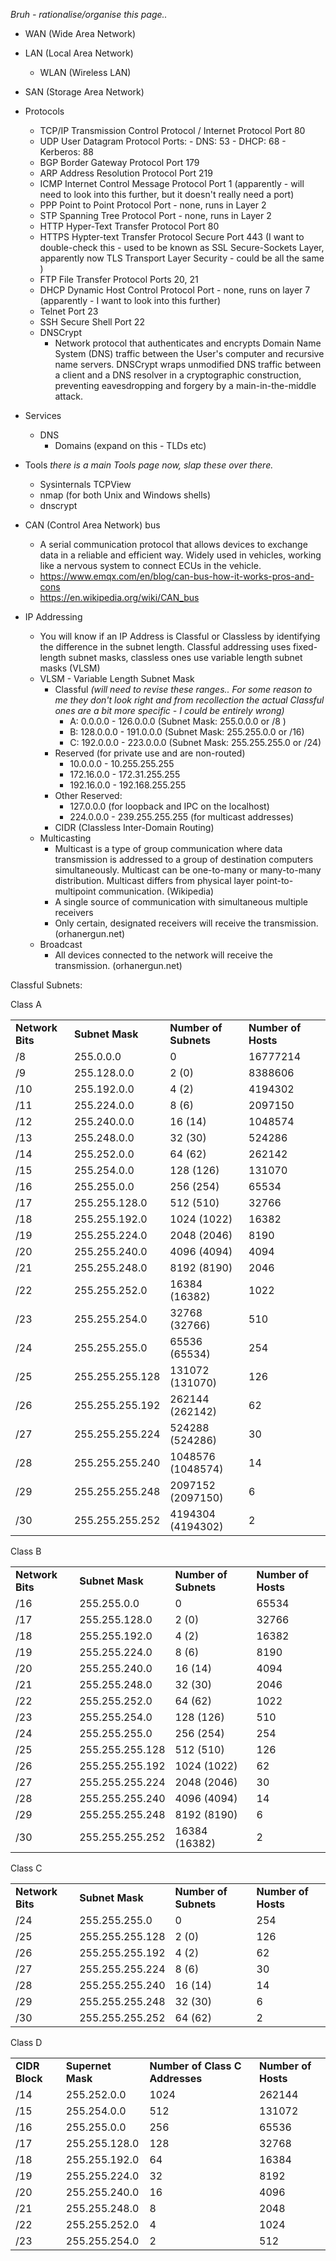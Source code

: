 *Bruh - rationalise/organise this page..*

- WAN (Wide Area Network)
- LAN (Local Area Network)
	- WLAN (Wireless LAN)
- SAN (Storage Area Network)
  
- Protocols
	- TCP/IP
	  Transmission Control Protocol / Internet Protocol
	  Port 80
	- UDP
	  User Datagram Protocol
	  Ports:
		  - DNS: 53
		  - DHCP: 68
		  - Kerberos: 88
	- BGP
	  Border Gateway Protocol
	  Port 179
	- ARP
	  Address Resolution Protocol
	  Port 219
	- ICMP
	  Internet Control Message Protocol
	  Port 1 (apparently - will need to look into this further, but it doesn't really need a port)
	- PPP
	  Point to Point Protocol
	  Port - none, runs in Layer 2
	- STP
	  Spanning Tree Protocol
	  Port - none, runs in Layer 2
	- HTTP
	  Hyper-Text Transfer Protocol
	  Port 80
	- HTTPS
	  Hypter-text Transfer Protocol Secure
	  Port 443 (I want to double-check this - used to be known as SSL Secure-Sockets Layer, apparently now TLS Transport Layer Security - could be all the same )
	- FTP
	  File Transfer Protocol
	  Ports 20, 21
	- DHCP
	  Dynamic Host Control Protocol
	  Port - none, runs on layer 7 (apparently - I want to look into this further)
	- Telnet
	  Port 23
	- SSH Secure Shell
	  Port 22
	- DNSCrypt
		- Network protocol that authenticates and encrypts Domain Name System (DNS) traffic between the User's computer and recursive name servers. DNSCrypt wraps unmodified DNS traffic between a client and a DNS resolver in a cryptographic construction, preventing eavesdropping and forgery by a main-in-the-middle attack.
	  
- Services
	- DNS
		- Domains (expand on this - TLDs etc)

- Tools *there is a main Tools page now, slap these over there.*
	- Sysinternals TCPView
	- nmap (for both Unix and Windows shells)
	- dnscrypt

- CAN (Control Area Network) bus
	- A serial communication protocol that allows devices to exchange data in a reliable and efficient way. Widely used in vehicles, working like a nervous system to connect ECUs in the vehicle.
	- https://www.emqx.com/en/blog/can-bus-how-it-works-pros-and-cons
	- https://en.wikipedia.org/wiki/CAN_bus

- IP Addressing
	- You will know if an IP Address is Classful or Classless by identifying the difference in the subnet length. Classful addressing uses fixed-length subnet masks, classless ones use variable length subnet masks (VLSM)
	- VLSM - Variable Length Subnet Mask
		- Classful *(will need to revise these ranges.. For some reason to me they don't look right and from recollection the actual Classful ones are a bit more specific - I could be entirely wrong)*
			- A: 0.0.0.0 - 126.0.0.0 (Subnet Mask: 255.0.0.0 or /8 )
			- B: 128.0.0.0 - 191.0.0.0 (Subnet Mask: 255.255.0.0 or /16)
			- C: 192.0.0.0 - 223.0.0.0 (Subnet Mask: 255.255.255.0 or /24)
		- Reserved (for private use and are non-routed)
			- 10.0.0.0 - 10.255.255.255
			- 172.16.0.0 - 172.31.255.255
			- 192.16.0.0 - 192.168.255.255
		- Other Reserved:
			- 127.0.0.0 (for loopback and IPC on the localhost)
			- 224.0.0.0 - 239.255.255.255 (for multicast addresses)
		- CIDR (Classless Inter-Domain Routing)
	- Multicasting
		- Multicast is a type of group communication where data transmission is addressed to a group of destination computers simultaneously. Multicast can be one-to-many or many-to-many distribution. Multicast differs from physical layer point-to-multipoint communication. (Wikipedia)
		- A single source of communication with simultaneous multiple receivers
		- Only certain, designated receivers will receive the transmission. (orhanergun.net)
	- Broadcast
		- All devices connected to the network will receive the transmission. (orhanergun.net)

Classful Subnets:

Class A

|                  |                 |                       |                     |     |
| ---------------- | --------------- | --------------------- | ------------------- | --- |
| **Network Bits** | **Subnet Mask** | **Number of Subnets** | **Number of Hosts** |     |
| /8               | 255.0.0.0       | 0                     | 16777214            |     |
| /9               | 255.128.0.0     | 2 (0)                 | 8388606             |     |
| /10              | 255.192.0.0     | 4 (2)                 | 4194302             |     |
| /11              | 255.224.0.0     | 8 (6)                 | 2097150             |     |
| /12              | 255.240.0.0     | 16 (14)               | 1048574             |     |
| /13              | 255.248.0.0     | 32 (30)               | 524286              |     |
| /14              | 255.252.0.0     | 64 (62)               | 262142              |     |
| /15              | 255.254.0.0     | 128 (126)             | 131070              |     |
| /16              | 255.255.0.0     | 256 (254)             | 65534               |     |
| /17              | 255.255.128.0   | 512 (510)             | 32766               |     |
| /18              | 255.255.192.0   | 1024 (1022)           | 16382               |     |
| /19              | 255.255.224.0   | 2048 (2046)           | 8190                |     |
| /20              | 255.255.240.0   | 4096 (4094)           | 4094                |     |
| /21              | 255.255.248.0   | 8192 (8190)           | 2046                |     |
| /22              | 255.255.252.0   | 16384 (16382)         | 1022                |     |
| /23              | 255.255.254.0   | 32768 (32766)         | 510                 |     |
| /24              | 255.255.255.0   | 65536 (65534)         | 254                 |     |
| /25              | 255.255.255.128 | 131072 (131070)       | 126                 |     |
| /26              | 255.255.255.192 | 262144 (262142)       | 62                  |     |
| /27              | 255.255.255.224 | 524288 (524286)       | 30                  |     |
| /28              | 255.255.255.240 | 1048576 (1048574)     | 14                  |     |
| /29              | 255.255.255.248 | 2097152 (2097150)     | 6                   |     |
| /30              | 255.255.255.252 | 4194304 (4194302)     | 2                   |     |

Class B

|   |   |   |   |
|---|---|---|---|
|**Network Bits**|**Subnet Mask**|**Number of Subnets**|**Number of Hosts**|
|/16|255.255.0.0|0|65534|
|/17|255.255.128.0|2 (0)|32766|
|/18|255.255.192.0|4 (2)|16382|
|/19|255.255.224.0|8 (6)|8190|
|/20|255.255.240.0|16 (14)|4094|
|/21|255.255.248.0|32 (30)|2046|
|/22|255.255.252.0|64 (62)|1022|
|/23|255.255.254.0|128 (126)|510|
|/24|255.255.255.0|256 (254)|254|
|/25|255.255.255.128|512 (510)|126|
|/26|255.255.255.192|1024 (1022)|62|
|/27|255.255.255.224|2048 (2046)|30|
|/28|255.255.255.240|4096 (4094)|14|
|/29|255.255.255.248|8192 (8190)|6|
|/30|255.255.255.252|16384 (16382)|2|

Class C

|   |   |   |   |
|---|---|---|---|
|**Network Bits**|**Subnet Mask**|**Number of Subnets**|**Number of Hosts**|
|/24|255.255.255.0|0|254|
|/25|255.255.255.128|2 (0)|126|
|/26|255.255.255.192|4 (2)|62|
|/27|255.255.255.224|8 (6)|30|
|/28|255.255.255.240|16 (14)|14|
|/29|255.255.255.248|32 (30)|6|
|/30|255.255.255.252|64 (62)|2|

Class D

|   |   |   |   |
|---|---|---|---|
|**CIDR Block**|**Supernet Mask**|**Number of Class C Addresses**|**Number of Hosts**|
|/14|255.252.0.0|1024|262144|
|/15|255.254.0.0|512|131072|
|/16|255.255.0.0|256|65536|
|/17|255.255.128.0|128|32768|
|/18|255.255.192.0|64|16384|
|/19|255.255.224.0|32|8192|
|/20|255.255.240.0|16|4096|
|/21|255.255.248.0|8|2048|
|/22|255.255.252.0|4|1024|
|/23|255.255.254.0|2|512|
